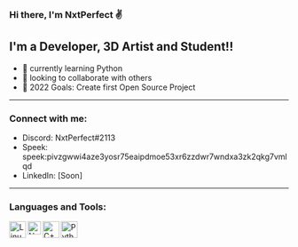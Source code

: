 ### Hi there, I'm NxtPerfect ✌

## I'm a Developer, 3D Artist and Student!!

- 🌱 currently learning Python
- 👯 looking to collaborate with others
- 🥅 2022 Goals: Create first Open Source Project
<hr>
</hr>

### Connect with me:

- Discord: NxtPerfect#2113
- Speek: speek:pivzgwwi4aze3yosr75eaipdmoe53xr6zzdwr7wndxa3zk2qkg7vmlqd
- LinkedIn: [Soon]

<hr>
</hr>

### Languages and Tools:

<img align="left" alt="Linux" width="30px" src="https://camo.githubusercontent.com/775cff44e1c61c0a646d44eeaba420c99ace22da815995cd69259ba53f39cf0f/68747470733a2f2f696d672e69636f6e73382e636f6d2f636f6c6f722f34382f3030303030302f6c696e75782e706e67" />
<img align="left" alt="Neovim" width="24px" src="https://camo.githubusercontent.com/50cadacaef2cb5b99bb929e28f7c59cd14b66c8a4de48a32877bb9f61615b923/68747470733a2f2f6e656f76696d2e696f2f6c6f676f732f6e656f76696d2d6d61726b2d666c61742e706e67" />
<img align="left" alt="C++" width="30px" src="https://camo.githubusercontent.com/04a68d28c34b095402af3f66b15a65b9802c0d7ffdfa813635f65a9dbb18c16e/68747470733a2f2f696d672e69636f6e73382e636f6d2f636f6c6f722f34382f3030303030302f632d706c75732d706c75732d6c6f676f2e706e67" />
<img align="left" alt="Python" width="30px" src="https://camo.githubusercontent.com/24303cd2424a9a9c092cb6f3108ae66c45d827c3bb8cac57c93c1831c058e43f/68747470733a2f2f696d672e69636f6e73382e636f6d2f636f6c6f722f34382f3030303030302f707974686f6e2e706e67" />
